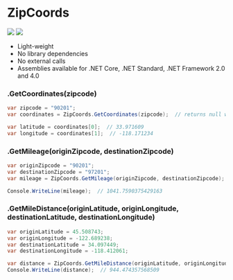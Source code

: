 # ZipCoords

[![](https://img.shields.io/nuget/v/ZipCoords.svg)](https://www.nuget.org/packages/ZipCoords/)
[![](https://img.shields.io/nuget/dt/ZipCoords)](https://www.nuget.org/packages/ZipCoords/)

* Light-weight
* No library dependencies
* No external calls
* Assemblies available for .NET Core, .NET Standard, .NET Framework 2.0 and 4.0

### .GetCoordinates(zipcode)
```csharp
var zipcode = "90201";
var coordinates = ZipCoords.GetCoordinates(zipcode);  // returns null when there's no data

var latitude = coordinates[0];  // 33.971609
var longitude = coordinates[1];  // -118.171234
```

### .GetMileage(originZipcode, destinationZipcode)
```csharp
var originZipcode = "90201";
var destinationZipcode = "97201";
var mileage = ZipCoords.GetMileage(originZipcode, destinationZipcode);

Console.WriteLine(mileage);  // 1041.7590375429163
```

### .GetMileDistance(originLatitude, originLongitude, destinationLatitude, destinationLongitude)
```csharp
var originLatitude = 45.508743;
var originLongitude = -122.689238;
var destinationLatitude = 34.097449;
var destinationLongitude = -118.412061;

var distance = ZipCoords.GetMileDistance(originLatitude, originLongitude, destinationLatitude, destinationLongitude);
Console.WriteLine(distance);  // 944.474357568509
```
